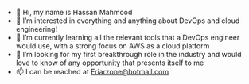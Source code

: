 - 👋 Hi, my name is Hassan Mahmood
- 👀 I’m interested in everything and anything about DevOps and cloud engineering!
- 🌱 I’m currently learning all the relevant tools that a DevOps engineer would use, with a strong focus on AWS as a cloud platform
- 💞️ I’m looking for my first breakthrough role in the industry and would love to know of any opportunity that presents itself to me
- 📫 I can be reached at Friarzone@hotmail.com

<!---
Hassanm786/Hassanm786 is a ✨ special ✨ repository because its `README.md` (this file) appears on your GitHub profile.
You can click the Preview link to take a look at your changes.
--->
